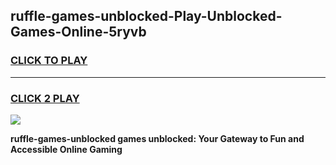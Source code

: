 
## ruffle-games-unblocked-Play-Unblocked-Games-Online-5ryvb
<h3>
<a href="https://premium76.site?title=ruffle-games-unblocked&ref=25A">CLICK TO PLAY</a></h3>
<hr>

<h3>
<a href="https://premium76.site?title=ruffle-games-unblocked&ref=25A">CLICK 2 PLAY</a>
  
</h3>

<a href="https://premium76.site?title=ruffle-games-unblocked&ref=25A"><img src="https://clearcache.store/games.png"></a>


**ruffle-games-unblocked games unblocked: Your Gateway to Fun and Accessible Online Gaming**
